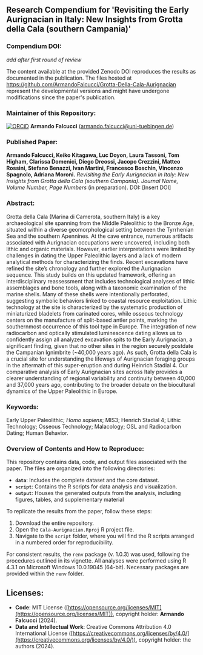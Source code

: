 ## Research Compendium for 'Revisiting the Early Aurignacian in Italy: New Insights from Grotta della Cala (southern Campania)'

### Compendium DOI:

_add after first round of review_

The content available at the provided Zenodo DOI reproduces the results as documented in the publication. The files hosted at <https://github.com/ArmandoFalcucci/Grotta-Della-Cala-Aurignacian> represent the developmental versions and might have undergone modifications since the paper's publication.

### Maintainer of this Repository:

[![ORCiD](https://img.shields.io/badge/ORCiD-0000--0002--3255--1005-green.svg)](https://orcid.org/0000-0002-3255-1005) **Armando Falcucci** (<armando.falcucci@uni-tuebingen.de>)

### Published Paper:

**Armando Falcucci, Keiko Kitagawa, Luc Doyon, Laura Tassoni, Tom Higham, Clarissa Domenici, Diego Dreossi, Jacopo Crezzini, Matteo Rossini, Stefano Benazzi, Ivan Martini, Francesco Boschin, Vincenzo Spagnolo, Adriana Moroni.** *Revisiting the Early Aurignacian in Italy: New Insights from Grotta della Cala (southern Campania).* _Journal Name, Volume Number, Page Numbers_ (in preparation). DOI: [Insert DOI]

### Abstract:

Grotta della Cala (Marina di Camerota, southern Italy) is a key archaeological site spanning from the Middle Paleolithic to the Bronze Age, situated within a diverse geomorphological setting between the Tyrrhenian Sea and the southern Apennines. At the cave entrance, numerous artifacts associated with Aurignacian occupations were uncovered, including both lithic and organic materials. However, earlier interpretations were limited by challenges in dating the Upper Paleolithic layers and a lack of modern analytical methods for characterizing the finds. Recent excavations have refined the site’s chronology and further explored the Aurignacian sequence. This study builds on this updated framework, offering an interdisciplinary reassessment that includes technological analyses of lithic assemblages and bone tools, along with a taxonomic examination of the marine shells. Many of these shells were intentionally perforated, suggesting symbolic behaviors linked to coastal resource exploitation. Lithic technology at the site is characterized by the systematic production of miniaturized bladelets from carinated cores, while osseous technology centers on the manufacture of split-based antler points, marking the southernmost occurrence of this tool type in Europe. The integration of new radiocarbon and optically stimulated luminescence dating allows us to confidently assign all analyzed excavation spits to the Early Aurignacian, a significant finding, given that no other sites in the region securely postdate the Campanian Ignimbrite (~40,000 years ago). As such, Grotta della Cala is a crucial site for understanding the lifeways of Aurignacian foraging groups in the aftermath of this super-eruption and during Heinrich Stadial 4. Our comparative analysis of Early Aurignacian sites across Italy provides a clearer understanding of regional variability and continuity between 40,000 and 37,000 years ago, contributing to the broader debate on the biocultural dynamics of the Upper Paleolithic in Europe.

### Keywords:

Early Upper Paleolithic; *Homo sapiens*; MIS3; Henrich Stadial 4; Lithic Technology; Osseous Technology; Malacology; OSL and Radiocarbon Dating; Human Behavior.

### Overview of Contents and How to Reproduce:

This repository contains data, code, and output files associated with the paper. The files are organized into the following directories:

- **`data`**: Includes the complete dataset and the core dataset.
- **`script`**: Contains the R scripts for data analysis and visualization.
- **`output`**: Houses the generated outputs from the analysis, including figures, tables, and supplementary material

To replicate the results from the paper, follow these steps:

1. Download the entire repository.
2. Open the `Cala-Aurignacian.Rproj` R project file.
3. Navigate to the `script` folder, where you will find the R scripts arranged in a numbered order for reproducibility.

For consistent results, the `renv` package (v. 1.0.3) was used, following the procedures outlined in its vignette. All analyses were performed using R 4.3.1 on Microsoft Windows 10.0.19045 (64-bit). Necessary packages are provided within the `renv` folder.

## Licenses:

- **Code**: MIT License ([https://opensource.org/licenses/MIT](https://opensource.org/licenses/MIT)), copyright holder: **Armando Falcucci** (2024).
- **Data and Intellectual Work**: Creative Commons Attribution 4.0 International License ([https://creativecommons.org/licenses/by/4.0/](https://creativecommons.org/licenses/by/4.0/)), copyright holder: the authors (2024).
